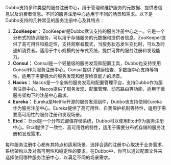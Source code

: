Dubbo支持多种类型的服务注册中心，用于管理和维护服务的元数据、提供者信息以及消费者信息。不同的服务注册中心适用于不同的场景和需求。以下是Dubbo支持的几种常见的服务注册中心及其特点：



1.  **ZooKeeper：** ZooKeeper是Dubbo默认支持的服务注册中心之一。它是一个分布式的协调服务，可以用于存储服务的元数据和提供者信息。ZooKeeper提供了高可用性和稳定性，支持观察者模式，当服务状态发生变化时，可以及时通知消费者。适用于中小规模的分布式系统，提供可靠的服务注册和发现能力。 
2.  **Consul：** Consul是一个轻量级的服务发现和配置工具，Dubbo也支持使用Consul作为服务注册中心。Consul提供了健康检查、多数据中心支持等特性，适用于需要强大的服务发现和健康检查能力的场景。 
3.  **Nacos：** Nacos是一个全新的服务发现和配置管理平台，支持Dubbo作为服务注册中心。Nacos提供了服务发现、配置管理、动态路由等功能，适用于微服务架构下的注册中心需求。 
4.  **Eureka：** Eureka是Netflix开源的服务发现组件，Dubbo也支持使用Eureka作为服务注册中心。Eureka提供了高可用性、自我保护机制等特性，适用于需要高可用性的服务注册和发现场景。 
5.  **Etcd：** Etcd是一个分布式键值存储系统，Dubbo可以使用Etcd作为服务注册中心。Etcd提供了一致性、高可用性的特性，适用于需要分布式存储的服务注册和发现需求。 



每种服务注册中心都有其特点和适用场景，选择合适的注册中心取决于业务需求、系统架构以及对高可用性和稳定性的要求。在Dubbo中，你可以通过配置文件来选择使用哪种服务注册中心，以满足不同的场景需求。

